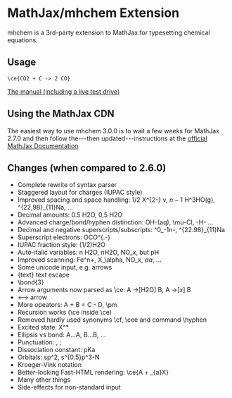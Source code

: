 # MathJax/mhchem Extension

mhchem is a 3rd-party extension to MathJax for typesetting chemical equations.


## Usage

    \ce{CO2 + C -> 2 CO}

[The manual (including a live test drive)](https://mhchem.github.io/Mathjax-mhchem/)


## Using the MathJax CDN

The easiest way to use mhchem 3.0.0 is to wait a few weeks for MathJax 2.7.0 and then follow the---then updated---instructions at the [official MathJax Documentation](http://docs.mathjax.org/en/latest/tex.html#mhchem)


## Changes (when compared to 2.6.0)

- Complete rewrite of syntax parser
- Staggered layout for charges (IUPAC style)
- Improved spacing and space handling: 1/2 X^{2-} v, $n-1$ H^3HO(g), ^{22,98}_{11}Na, ...
- Decimal amounts: 0.5 H2O, 0,5 H2O
- Advanced charge/bond/hyphen distinction: OH-(aq), \mu-Cl, -H- ...
- Decimal and negative superscripts/subscripts: ^0_-1n-, ^{22.98}_{11}Na
- Superscript electrons: OCO^{.-}
- IUPAC fraction style: (1/2)H2O
- Auto-italic variables: n H2O, nH2O, NO_x, but pH
- Improved scanning: Fe^n+, X_\alpha, NO_$x$, $\alpha$$a$, ...
- Some unicode input, e.g. arrows
- {text} text escape
- \bond{3}
- Arrow arguments now parsed as \ce: A ->[H2O] B, A ->[$x$] B
- <--> arrow
- More opeators: A + B = C - D, \pm
- Recursion works (\ce inside \ce)
- Removed hardly used synonyms \cf, \cee and command \hyphen
- Excited state: X^*
- Ellipsis vs bond: A...A, B...B, ...
- Punctuation: , ;
- Dissociation constant: pKa
- Orbitals: sp^2, s^{0.5}p^3-N
- Kroeger-Vink notation
- Better-looking Fast-HTML rendering: \ce{A + _{a}X}
- Many other things
- Side-effects for non-standard input
